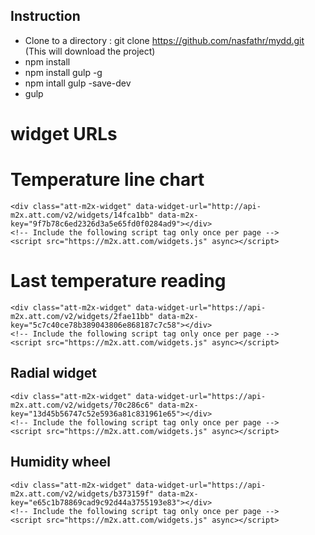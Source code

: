 Instruction
-----------------

* Clone to a directory : git clone https://github.com/nasfathr/mydd.git (This will download the project)
* npm install
* npm install gulp -g
* npm intall gulp -save-dev
* gulp


# widget URLs

# Temperature line chart

    <div class="att-m2x-widget" data-widget-url="http://api-m2x.att.com/v2/widgets/14fca1bb" data-m2x-key="9f7b78c6ed2326d3a5e65fd0f0284ad9"></div>
    <!-- Include the following script tag only once per page -->
    <script src="https://m2x.att.com/widgets.js" async></script>

# Last temperature reading
    <div class="att-m2x-widget" data-widget-url="https://api-m2x.att.com/v2/widgets/2fae11bb" data-m2x-key="5c7c40ce78b389043806e868187c7c58"></div>
    <!-- Include the following script tag only once per page -->
    <script src="https://m2x.att.com/widgets.js" async></script>

## Radial widget
    <div class="att-m2x-widget" data-widget-url="https://api-m2x.att.com/v2/widgets/70c286c6" data-m2x-key="13d45b56747c52e5936a81c831961e65"></div>
    <!-- Include the following script tag only once per page -->
    <script src="https://m2x.att.com/widgets.js" async></script>

## Humidity wheel
    <div class="att-m2x-widget" data-widget-url="https://api-m2x.att.com/v2/widgets/b373159f" data-m2x-key="e65c1b78869cad9c92d44a3755193e83"></div>
    <!-- Include the following script tag only once per page -->
    <script src="https://m2x.att.com/widgets.js" async></script>
